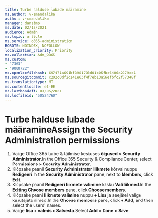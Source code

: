 ```yaml
---
title: Turbe halduse lubade määramine
ms.author: v-smandalika
author: v-smandalika
manager: dansimp
ms.date: 02/19/2021
audience: Admin
ms.topic: article
ms.service: o365-administration
ROBOTS: NOINDEX, NOFOLLOW
localization_priority: Priority
ms.collection: Adm_O365
ms.custom:
- "7363"
- "9000722"
ms.openlocfilehash: 697471a691bf8981733d01b05fbc6406a2879ce1
ms.sourcegitcommit: c202c0df2d141e63f4f7eb13a56efbfc2f57348f
ms.translationtype: MT
ms.contentlocale: et-EE
ms.lasthandoff: 03/05/2021
ms.locfileid: "50524760"
---
```

# <a name="assign-the-security-administration-permissions"></a><span data-ttu-id="78484-102">Turbe halduse lubade määramine</span><span class="sxs-lookup"><span data-stu-id="78484-102">Assign the Security Administration permissions</span></span>

1. <span data-ttu-id="78484-103">Valige Office 365 turbe & täitmise keskuses **õigused > Security Administrator**.</span><span class="sxs-lookup"><span data-stu-id="78484-103">In the Office 365 Security & Compliance Center, select **Permissions > Security Administrator**.</span></span>
2. <span data-ttu-id="78484-104">Klõpsake paanil **Security Administrator** **liikmete** kõrval nuppu **Redigeeri**.</span><span class="sxs-lookup"><span data-stu-id="78484-104">In the **Security Administrator** pane, next to **Members**, click **Edit**.</span></span>
3. <span data-ttu-id="78484-105">Klõpsake paanil **Redigeeri liikmete valimine** käsku **Vali liikmed**.</span><span class="sxs-lookup"><span data-stu-id="78484-105">In the **Editing Choose members** pane, click **Choose members**.</span></span>
4. <span data-ttu-id="78484-106">Klõpsake paani **liikmete valimine** nuppu **+ Lisa** ja seejärel valige kasutajate nimed.</span><span class="sxs-lookup"><span data-stu-id="78484-106">In the **Choose members** pane, click **+ Add**, and then select the users' names.</span></span>
5. <span data-ttu-id="78484-107">Valige **lisa > valmis > Salvesta**.</span><span class="sxs-lookup"><span data-stu-id="78484-107">Select **Add > Done > Save**.</span></span>

